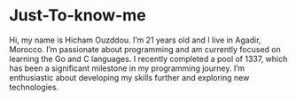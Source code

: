 # Just-To-know-me
Hi, my name is Hicham Ouzddou. I’m 21 years old and I live in Agadir, Morocco. I’m passionate about programming and am currently focused on learning the Go and C languages. I recently completed a pool of 1337, which has been a significant milestone in my programming journey. I’m enthusiastic about developing my skills further and exploring new technologies.
